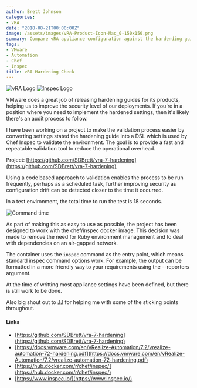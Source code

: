 ```yaml
---
author: Brett Johnson
categories:
- vRA
date: "2018-08-21T00:00:00Z"
image: /assets/images/vRA-Product-Icon-Mac_0-150x150.png
summary: Compare vRA appliance configuration against the hardending guide
tags:
- VMware
- Automation
- Chef
- Inspec
title: vRA Hardening Check
---
```


![vRA Logo](/assets/images/vRA-Product-Icon-Mac_0-150x150.png)
![Inspec Logo](/assets/images/inspec-by-chef-logo.svg)

VMware does a great job of releasing hardening guides for its products, helping us to improve the security level of our deployments. If you're in a position where you need to implement the hardened settings, then it's likely there's an audit process to follow.

I have been working on a project to make the validation process easier by converting settings stated the hardening guide into a DSL which is used by Chef Inspec to validate the environment. The goal is to provide a fast and repeatable validation tool to reduce the operational overhead.

Project: [https://github.com/SDBrett/vra-7-hardening](https://github.com/SDBrett/vra-7-hardening)

Using a code based approach to validation enables the process to be run frequently, perhaps as a scheduled task, further improving security as configuration drift can be detected closer to the time it occurred.

In a test environment, the total time to run the test is 18 seconds.

![Command time](/assets/images/vra-hardening-runtime.png)

As part of making this as easy to use as possible, the project has been designed to work with the chef/inspec docker image. This decision was made to remove the need for Ruby environment management and to deal with dependencies on an air-gapped network.

The container uses the `inspec` command as the entry point, which means standard inspec command options work. For example, the output can be formatted in a more friendly way to your requirements using the --reporters argument.

At the time of writting most appliance settings have been defined, but there is still work to be done.

Also big shout out to [JJ](https://twitter.com/jjasghar) for helping me with some of the sticking points throughout.

#### Links
- [https://github.com/SDBrett/vra-7-hardening](https://github.com/SDBrett/vra-7-hardening)
- [https://docs.vmware.com/en/vRealize-Automation/7.2/vrealize-automation-72-hardening.pdf](https://docs.vmware.com/en/vRealize-Automation/7.2/vrealize-automation-72-hardening.pdf)
- [https://hub.docker.com/r/chef/inspec/](https://hub.docker.com/r/chef/inspec/)
- [https://www.inspec.io/](https://www.inspec.io/)